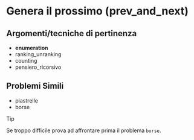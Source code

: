 # Genera il prossimo (prev_and_next)



## Argomenti/tecniche di pertinenza

 - **enumeration**
 - ranking_unranking
 - counting
 - pensiero_ricorsivo
## Problemi Simili

 - piastrelle
 - borse

> [!TIP]
> Se troppo difficile prova ad affrontare prima il problema `borse`.

